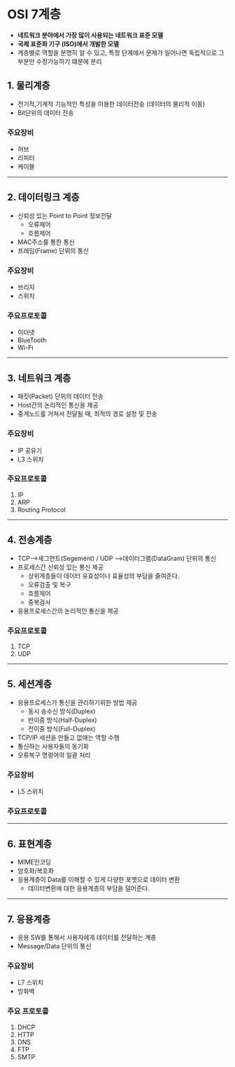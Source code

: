 # OSI 7계층
- **네트워크 분야에서 가장 많이 사용되는 네트워크 표준 모델**
- **국제 표준화 기구 (ISO)에서 개발한 모델**
- 계층별로 역할을 분명히 알 수 있고, 특정 단계에서 문제가 일어나면 독립적으로 그 부분만 수정가능하기 떄문에 분리

## 1. 물리계층
- 전기적,기계적 기능적인 특성을 이용한 데이터전송 (데이터의 물리적 이동)
- Bit단위의 데이터 전송

### 주요장비
- 허브
- 리피터
- 케이블
***
## 2. 데이터링크 계층
- 신뢰성 있는 Point to Point 정보전달 
  - 오류제어
  - 흐름제어
- MAC주소를 통한 통신
- 프레임(Frame) 단위의 통신 

### 주요장비
- 브리지
- 스위치

### 주요프로토콜
- 이더넷
- BlueTooth
- Wi-Fi

***
## 3. 네트워크 계층
- 패킷(Packet) 단위의 데이터 전송
- Host간의 논리적인 통신을 제공
- 중계노드를 거쳐서 전달될 때, 최적의 경로 설정 및 전송

### 주요장비
- IP 공유기
- L3 스위치

### 주요프로토콜
1. IP
2. ARP
3. Routing Protocol

***
## 4. 전송계층
- TCP-->세그먼트(Segement) / UDP -->데이터그램(DataGram) 단위의 통신
- 프로세스간 신뢰성 있는 통신 제공
  - 상위계층들이 데이터 유효성이나 효율성의 부담을 줄여준다.
  - 오류검출 및 복구
  - 흐름제어
  - 중복검사
- 응용프로세스간의 논리적인 통신을 제공 

### 주요프로토콜
1. TCP
2. UDP
***
## 5. 세션계층
- 응용프로세스가 통신을 관리하기위한 방법 제공
  - 동시 송수신 방식(Duplex)
  - 반이중 방식(Half-Duplex)
  - 전이중 방식(Full-Duplex)
- TCP/IP 세션을 만들고 없애는 역할 수행
- 통신하는 사용자들의 동기화 
- 오류복구 명령어의 일괄 처리

### 주요장비
- L5 스위치

### 주요프로토콜
***
## 6. 표현계층
- MIME인코딩
- 암호화/복호화
- 응용계층이 Data를 이해할 수 있게 다양한 포멧으로 데이터 변환
    - 데이터변환에 대한 응용계층의 부담을 덜어준다.

***
## 7. 응용계층
- 응용 SW를 통해서 사용자에게 데이터를 전달하는 계층
- Message/Data 단위의 통신

### 주요장비
- L7 스위치
- 방화벽

### 주요 프로토콜
1. DHCP
2. HTTP
3. DNS
4. FTP
5. SMTP